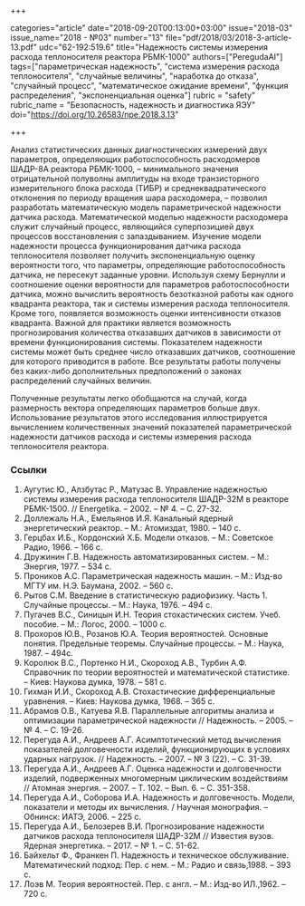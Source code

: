 +++

categories="article"
date="2018-09-20T00:13:00+03:00"
issue="2018-03"
issue_name="2018 - №03"
number="13"
file="pdf/2018/03/2018-3-article-13.pdf"
udc="62-192:519.6"
title="Надежность системы измерения расхода теплоносителя реактора РБМК-1000"
authors=["PeregudaAI"]
tags=["параметрическая надежность", "система измерения расхода теплоносителя", "случайные величины", "наработка до отказа", "случайный процесс", "математическое ожидание времени", "функция распределения", "экспоненциальная оценка"]
rubric = "safety"
rubric_name = "Безопасность, надежность и диагностика ЯЭУ"
doi="https://doi.org/10.26583/npe.2018.3.13"

+++

Анализ статистических данных диагностических измерений двух параметров, определяющих работоспособность расходомеров ШАДР-8А реактора РБМК-1000, – минимального значения отрицательной полуволны амплитуды на входе транзисторного измерительного блока расхода (ТИБР) и среднеквадратического отклонения по периоду вращения шара расходомера, – позволил разработать математическую модель параметрической надежности датчика расхода. Математической моделью надежности расходомера служит случайный процесс, являющийся суперпозицией двух процессов восстановления с запаздыванием. Изучение модели надежности процесса функционирования датчика расхода теплоносителя позволяет получить экспоненциальную оценку вероятности того, что параметры, определяющие работоспособность датчика, не пересекут заданные уровни. Используя схему Бернулли и соотношение оценки вероятности для параметров работоспособности датчика, можно вычислить вероятность безотказной работы как одного квадранта реактора, так и системы измерения расхода теплоносителя. Кроме того, появляется возможность оценки интенсивности отказов квадранта. Важной для практики является возможность прогнозирования количества отказавших датчиков в зависимости от времени функционирования системы. Показателем надежности системы может быть среднее число отказавших датчиков, соотношение для которого приводится в работе. Все результаты работы получены без каких-либо дополнительных предположений о законах распределений случайных величин.

Полученные результаты легко обобщаются на случай, когда размерность вектора определяющих параметров больше двух. Использование результатов этого исследования иллюстрируется вычислением количественных значений показателей параметрической надежности датчиков расхода и системы измерения расхода теплоносителя реактора.

### Ссылки

1. Аугутис Ю., Алзбутас Р., Матузас В. Управление надежностью системы измерения расхода теплоносителя ШАДР-32М в реакторе РБМК-1500. // Energetika. – 2002. – № 4. – С. 27-32.
2. Доллежаль H.A., Емельянов И.Я. Канальный ядерный энергетический реактор. – М.: Атомиздат, 1980. – 140 с.
3. Герцбах И.Б., Кордонский Х.Б. Модели отказов. – М.: Советское Радио, 1966. – 166 с.
4. Дружинин Г.В. Надежность автоматизированных систем. – М.: Энергия, 1977. – 534 с.
5. Проников А.С. Параметрическая надежность машин. – М.: Изд-во МГТУ им. Н.Э. Баумана, 2002. – 560 с.
6. Рытов С.М. Введение в статистическую радиофизику. Часть 1. Случайные процессы. – М.: Наука, 1976. – 494 с.
7. Пугачев В.С., Синицын И.Н. Теория стохастических систем. Учеб. пособие. – М.: Логос, 2000. – 1000 с.
8. Прохоров Ю.В., Розанов Ю.А. Теория вероятностей. Основные понятия. Предельные теоремы. Случайные процессы. – М.: Наука, 1987. – 494с.
9. Королюк В.С., Портенко Н.И., Скороход А.В., Турбин А.Ф. Справочник по теории вероятностей и математической статистике. – Киев: Наукова думка, 1978. – 581 с.
10. Гихман И.И., Скороход А.В. Стохастические дифференциальные уравнения. – Киев: Наукова думка, 1968. – 365 с.
11. Абрамов О.В., Катуева Я.В. Параллельные алгоритмы анализа и оптимизации параметрической надежности // Надежность. – 2005. – № 4. – С. 19-26.
12. Перегуда А.И., Андреев А.Г. Асимптотический метод вычисления показателей долговечности изделий, функционирующих в условиях ударных нагрузок. // Надежность. – 2007. – № 3 (22). – С. 31-39.
13. Перегуда А.И., Андреев А.Г. Оценка надежности и долговечности изделий, подверженных многомерным циклическим воздействиям // Атомная энергия. – 2007. – Т. 102. – Вып. 6. – С. 351-358.
14. Перегуда А.И., Соборова И.А. Надежность и долговечность. Модели, показатели и методы их вычисления. / Научная монография. – Обнинск: ИАТЭ, 2006. – 225 с.
15. Перегуда А.И., Белозерев В.И. Прогнозирование надежности датчиков расхода теплоносителя ШАДР-32М // Известия вузов. Ядерная энергетика. – 2017. – № 1. – С. 51-62.
16. Байхельт Ф., Франкен П. Надежность и техническое обслуживание. Математический подход: Пер. с нем. – М.: Радио и связь,1988. – 393 с.
17. Лоэв М. Теория вероятностей. Пер. с англ. – М.: Изд-во ИЛ.,1962. – 720 с.